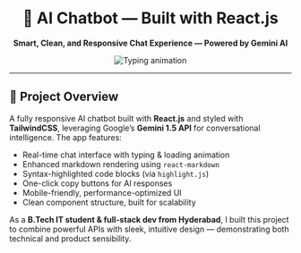 <h1 align="center">🧠 AI Chatbot — Built with React.js</h1>
<p align="center"><strong>Smart, Clean, and Responsive Chat Experience — Powered by Gemini AI</strong></p>

<p align="center">
  <img src="https://readme-typing-svg.demolab.com?font=Fira+Code&pause=1000&center=true&vCenter=true&width=550&lines=Built+with+React.js+%26+TailwindCSS;Powered+by+Google+Gemini+API;Designed+for+Fast+%26+Responsive+UX" alt="Typing animation" />
</p>

---

## 🧾 Project Overview

A fully responsive AI chatbot built with **React.js** and styled with **TailwindCSS**, leveraging Google’s **Gemini 1.5 API** for conversational intelligence. The app features:

- Real-time chat interface with typing & loading animation
- Enhanced markdown rendering using `react-markdown`
- Syntax-highlighted code blocks (via `highlight.js`)
- One-click copy buttons for AI responses
- Mobile-friendly, performance-optimized UI
- Clean component structure, built for scalability

As a **B.Tech IT student & full-stack dev from Hyderabad**, I built this project to combine powerful APIs with sleek, intuitive design — demonstrating both technical and product sensibility.
